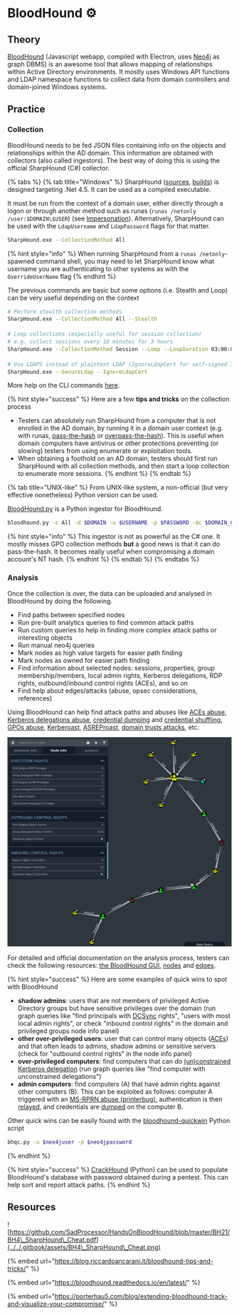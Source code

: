 # BloodHound ⚙️

## Theory

[BloodHound](https://github.com/BloodHoundAD/BloodHound) (Javascript webapp, compiled with Electron, uses [Neo4j](https://neo4j.com) as graph DBMS) is an awesome tool that allows mapping of relationships within Active Directory environments. It mostly uses Windows API functions and LDAP namespace functions to collect data from domain controllers and domain-joined Windows systems.

## Practice

### Collection

BloodHound needs to be fed JSON files containing info on the objects and relationships within the AD domain. This information are obtained with collectors (also called ingestors). The best way of doing this is using the official SharpHound (C#) collector.

{% tabs %}
{% tab title="Windows" %}
SharpHound ([sources](https://github.com/BloodHoundAD/SharpHound), [builds](https://github.com/BloodHoundAD/BloodHound/tree/master/Collectors)) is designed targeting .Net 4.5. It can be used as a compiled executable.

It must be run from the context of a domain user, either directly through a logon or through another method such as runas (`runas /netonly /user:$DOMAIN\$USER`) (see [Impersonation](../movement/credentials/impersonation.md)). Alternatively, SharpHound can be used with the `LdapUsername` and `LdapPassword` flags for that matter.

```bash
SharpHound.exe --CollectionMethod All
```

{% hint style="info" %}
When running SharpHound from a `runas /netonly`-spawned command shell, you may need to let SharpHound know what username you are authenticating to other systems as with the `OverrideUserName` flag
{% endhint %}

The previous commands are basic but some options (i.e. Stealth and Loop) can be very useful depending on the context

```bash
# Perform stealth collection methods
SharpHound.exe --CollectionMethod All --Stealth

# Loop collections (especially useful for session collection)
# e.g. collect sessions every 10 minutes for 3 hours
SharpHound.exe --CollectionMethod Session --Loop --LoopDuration 03:00:00 --LoopInterval 00:10:00

# Use LDAPS instead of plaintext LDAP (IgnoreLdapCert for self-signed TLS/SSL certificates)https://github.com/BloodHoundAD/SharpHound#cli
SharpHound.exe --SecureLdap --IgnoreLdapCert
```

More help on the CLI commands [here](https://github.com/BloodHoundAD/SharpHound#cli).

{% hint style="success" %}
Here are a few **tips and tricks** on the collection process

* Testers can absolutely run SharpHound from a computer that is not enrolled in the AD domain, by running it in a domain user context (e.g. with runas, [pass-the-hash](../movement/ntlm/pth.md) or [overpass-the-hash](../movement/kerberos/ptk.md)). This is useful when domain computers have antivirus or other protections preventing (or slowing) testers from using enumerate or exploitation tools.
* When obtaining a foothold on an AD domain, testers should first run SharpHound with all collection methods, and then start a loop collection to enumerate more sessions.
{% endhint %}
{% endtab %}

{% tab title="UNIX-like" %}
From UNIX-like system, a non-official (but very effective nonetheless) Python version can be used.

[BloodHound.py](https://github.com/fox-it/BloodHound.py) is a Python ingestor for BloodHound.

```bash
bloodhound.py -c All -d $DOMAIN -u $USERNAME -p $PASSWORD -dc $DOMAIN_CONTROLLER
```

{% hint style="info" %}
This ingestor is not as powerful as the C# one. It mostly misses GPO collection methods **but** a good news is that it can do pass-the-hash. It becomes really useful when compromising a domain account's NT hash.
{% endhint %}
{% endtab %}
{% endtabs %}

### Analysis

Once the collection is over, the data can be uploaded and analysed in BloodHound by doing the following.

* Find paths between specified nodes
* Run pre-built analytics queries to find common attack paths
* Run custom queries to help in finding more complex attack paths or interesting objects
* Run manual neo4j queries
* Mark nodes as high value targets for easier path finding
* Mark nodes as owned for easier path finding
* Find information about selected nodes: sessions, properties, group membership/members, local admin rights, Kerberos delegations, RDP rights, outbound/inbound control rights (ACEs), and so on
* Find help about edges/attacks (abuse, opsec considerations, references)

Using BloodHound can help find attack paths and abuses like [ACEs abuse](../movement/access-controls/), [Kerberos delegations abuse](../movement/kerberos/delegations/), [credential dumping](../movement/credentials/dumping/) and [credential shuffling](../movement/credentials/credential-shuffling.md), [GPOs abuse](../movement/group-policies.md), [Kerberoast](../movement/kerberos/kerberoast.md), [ASREProast](../movement/kerberos/asreproast.md), [domain trusts attacks](../movement/domain-trusts.md), etc.

![](<../../.gitbook/assets/Screenshot from 2020-12-08 15-29-30.png>)

For detailed and official documentation on the analysis process, testers can check the following resources: [the BloodHound GUI](https://bloodhound.readthedocs.io/en/latest/data-analysis/bloodhound-gui.html), [nodes](https://bloodhound.readthedocs.io/en/latest/data-analysis/nodes.html) and [edges](https://bloodhound.readthedocs.io/en/latest/data-analysis/edges.html).

{% hint style="success" %}
Here are some examples of quick wins to spot with BloodHound

* **shadow admins**: users that are not members of privileged Active Directory groups but have sensitive privileges over the domain (run graph queries like "find principals with [DCSync](../movement/credentials/dumping/dcsync.md) rights", "users with most local admin rights", or check "inbound control rights" in the domain and privileged groups node info panel)
* **other over-privileged users**: user that can control many objects ([ACEs](../movement/access-controls/)) and that often leads to admins, shadow admins or sensitive servers (check for "outbound control rights" in the node info panel)
* **over-privileged computers**: find computers that can do [(un)constrained Kerberos delegation](../movement/kerberos/delegations/) (run graph queries like "find computer with unconstrained delegations")
* **admin computers**: find computers (A) that have admin rights against other computers (B). This can be exploited as follows: computer A triggered with an [MS-RPRN abuse (printerbug),](../movement/mitm-and-coerced-authentications/ms-rprn.md) authentication is then [relayed](../movement/ntlm/relay.md), and credentials are [dumped](../movement/credentials/dumping/) on the computer B.

Other quick wins can be easily found with the [bloodhound-quickwin](https://github.com/kaluche/bloodhound-quickwin) Python script

```bash
bhqc.py -u $neo4juser -p $neo4jpassword
```
{% endhint %}

{% hint style="success" %}
[CrackHound](https://github.com/trustedsec/CrackHound) (Python) can be used to populate BloodHound's database with password obtained during a pentest. This can help sort and report attack paths.&#x20;
{% endhint %}

## Resources

![https://github.com/SadProcessor/HandsOnBloodHound/blob/master/BH21/BH4\_SharpHound\_Cheat.pdf](../../.gitbook/assets/BH4\_SharpHound\_Cheat.png)

{% embed url="https://blog.riccardoancarani.it/bloodhound-tips-and-tricks/" %}

{% embed url="https://bloodhound.readthedocs.io/en/latest/" %}

{% embed url="https://porterhau5.com/blog/extending-bloodhound-track-and-visualize-your-compromise/" %}


